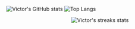 ![Victor's GitHub stats](https://github-readme-stats.vercel.app/api?username=ahkohd&hide=contribs&theme=transparent)
![Top Langs](https://github-readme-stats.vercel.app/api/top-langs/?username=ahkohd&layout=compact&theme=transparent&size_weight=0&count_weight=1)

<p align="center">
    <img src="https://github-readme-streak-stats.herokuapp.com?user=ahkohd&hide_border=true" alt="Victor's streaks stats" />
</p>

